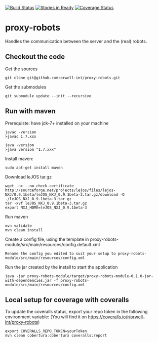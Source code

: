 [![Build Status](https://travis-ci.org/orwell-int/proxy-robots.svg?branch=master)](https://travis-ci.org/orwell-int/proxy-robots) [![Stories in Ready](https://badge.waffle.io/orwell-int/proxy-robots.png?label=ready&title=Ready)](https://waffle.io/orwell-int/proxy-robots) [![Coverage Status](https://coveralls.io/repos/orwell-int/proxy-robots/badge.svg?branch=master)](https://coveralls.io/r/orwell-int/proxy-robots?branch=master)

proxy-robots
============

Handles the communication between the server and the (real) robots.

Checkout the code
-----------------
Get the sources
```
git clone git@github.com:orwell-int/proxy-robots.git
```

Get the submodules
```
git submodule update --init --recursive
```

Run with maven
--------------
Prerequiste: have jdk-7+ installed on your machine
```
javac -version
>javac 1.7.xxx

java -version                                                         
>java version "1.7.xxx"
```

Install maven:
```
sudo apt-get install maven
```

Download leJOS tar.gz
```
wget -nc --no-check-certificate http://sourceforge.net/projects/lejos/files/lejos-NXJ/0.9.1beta/leJOS_NXJ_0.9.1beta-3.tar.gz/download -O ./leJOS_NXJ_0.9.1beta-3.tar.gz
tar -xvf leJOS_NXJ_0.9.1beta-3.tar.gz
export NXJ_HOME=leJOS_NXJ_0.9.1beta-3
```

Run maven
```
mvn validate
mvn clean install
```

Create a config file, using the template in proxy-robots-module/src/main/resources/config.default.xml
```
Rename the config you edited to suit your setup to proxy-robots-module/src/main/resources/config.xml
```

Run the jar created by the install to start the application
```
java -jar proxy-robots-module/target/proxy-robots-module-0.1.0-jar-with-dependencies.jar -f proxy-robots-module/src/main/resources/config.xml
```

Local setup for coverage with coveralls
---------------------------------------

To update the coveralls status, export your repo token in the following environment variable:
(You will find it on https://coveralls.io/r/orwell-int/proxy-robots)
```
export COVERALLS_REPO_TOKEN=yourToken
mvn clean cobertura:cobertura coveralls:report
```





